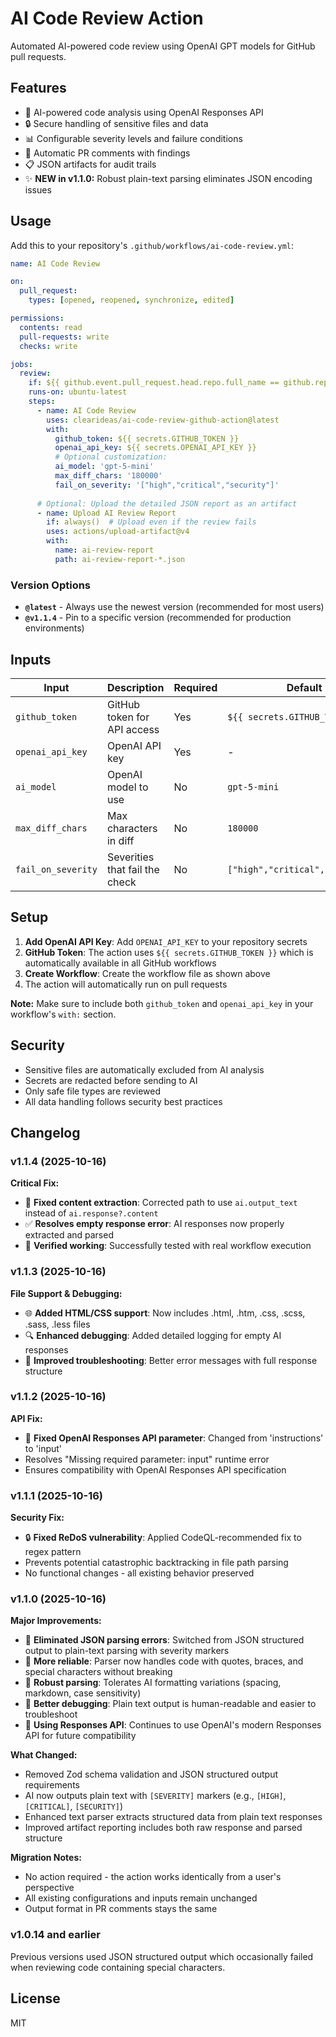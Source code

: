 # AI Code Review Action

Automated AI-powered code review using OpenAI GPT models for GitHub pull requests.

## Features

- 🤖 AI-powered code analysis using OpenAI Responses API
- 🔒 Secure handling of sensitive files and data
- 📊 Configurable severity levels and failure conditions
- 💬 Automatic PR comments with findings
- 📋 JSON artifacts for audit trails
- ✨ **NEW in v1.1.0:** Robust plain-text parsing eliminates JSON encoding issues


## Usage

Add this to your repository's `.github/workflows/ai-code-review.yml`:

```yaml
name: AI Code Review

on:
  pull_request:
    types: [opened, reopened, synchronize, edited]

permissions:
  contents: read
  pull-requests: write
  checks: write

jobs:
  review:
    if: ${{ github.event.pull_request.head.repo.full_name == github.repository }}
    runs-on: ubuntu-latest
    steps:
      - name: AI Code Review
        uses: clearideas/ai-code-review-github-action@latest
        with:
          github_token: ${{ secrets.GITHUB_TOKEN }}
          openai_api_key: ${{ secrets.OPENAI_API_KEY }}
          # Optional customization:
          ai_model: 'gpt-5-mini'
          max_diff_chars: '180000'
          fail_on_severity: '["high","critical","security"]'
      
      # Optional: Upload the detailed JSON report as an artifact
      - name: Upload AI Review Report
        if: always()  # Upload even if the review fails
        uses: actions/upload-artifact@v4
        with:
          name: ai-review-report
          path: ai-review-report-*.json
```

### Version Options

- **`@latest`** - Always use the newest version (recommended for most users)
- **`@v1.1.4`** - Pin to a specific version (recommended for production environments)

## Inputs

| Input | Description | Required | Default |
|-------|-------------|----------|---------|
| `github_token` | GitHub token for API access | Yes | `${{ secrets.GITHUB_TOKEN }}` |
| `openai_api_key` | OpenAI API key | Yes | - |
| `ai_model` | OpenAI model to use | No | `gpt-5-mini` |
| `max_diff_chars` | Max characters in diff | No | `180000` |
| `fail_on_severity` | Severities that fail the check | No | `["high","critical","security"]` |

## Setup

1. **Add OpenAI API Key**: Add `OPENAI_API_KEY` to your repository secrets
2. **GitHub Token**: The action uses `${{ secrets.GITHUB_TOKEN }}` which is automatically available in all GitHub workflows
3. **Create Workflow**: Create the workflow file as shown above
4. The action will automatically run on pull requests

**Note:** Make sure to include both `github_token` and `openai_api_key` in your workflow's `with:` section.

## Security

- Sensitive files are automatically excluded from AI analysis
- Secrets are redacted before sending to AI
- Only safe file types are reviewed
- All data handling follows security best practices

## Changelog

### v1.1.4 (2025-10-16)

**Critical Fix:**
- 🔧 **Fixed content extraction**: Corrected path to use `ai.output_text` instead of `ai.response?.content`
- ✅ **Resolves empty response error**: AI responses now properly extracted and parsed
- 🎯 **Verified working**: Successfully tested with real workflow execution

### v1.1.3 (2025-10-16)

**File Support & Debugging:**
- 🌐 **Added HTML/CSS support**: Now includes .html, .htm, .css, .scss, .sass, .less files
- 🔍 **Enhanced debugging**: Added detailed logging for empty AI responses
- 🐛 **Improved troubleshooting**: Better error messages with full response structure

### v1.1.2 (2025-10-16)

**API Fix:**
- 🔧 **Fixed OpenAI Responses API parameter**: Changed from 'instructions' to 'input'
- Resolves "Missing required parameter: input" runtime error
- Ensures compatibility with OpenAI Responses API specification

### v1.1.1 (2025-10-16)

**Security Fix:**
- 🔒 **Fixed ReDoS vulnerability**: Applied CodeQL-recommended fix to regex pattern
- Prevents potential catastrophic backtracking in file path parsing
- No functional changes - all existing behavior preserved

### v1.1.0 (2025-10-16)

**Major Improvements:**
- 🎯 **Eliminated JSON parsing errors**: Switched from JSON structured output to plain-text parsing with severity markers
- 🚀 **More reliable**: Parser now handles code with quotes, braces, and special characters without breaking
- 🔧 **Robust parsing**: Tolerates AI formatting variations (spacing, markdown, case sensitivity)
- 📝 **Better debugging**: Plain text output is human-readable and easier to troubleshoot
- 🔄 **Using Responses API**: Continues to use OpenAI's modern Responses API for future compatibility

**What Changed:**
- Removed Zod schema validation and JSON structured output requirements
- AI now outputs plain text with `[SEVERITY]` markers (e.g., `[HIGH]`, `[CRITICAL]`, `[SECURITY]`)
- Enhanced text parser extracts structured data from plain text responses
- Improved artifact reporting includes both raw response and parsed structure

**Migration Notes:**
- No action required - the action works identically from a user's perspective
- All existing configurations and inputs remain unchanged
- Output format in PR comments stays the same

### v1.0.14 and earlier

Previous versions used JSON structured output which occasionally failed when reviewing code containing special characters.

## License

MIT

